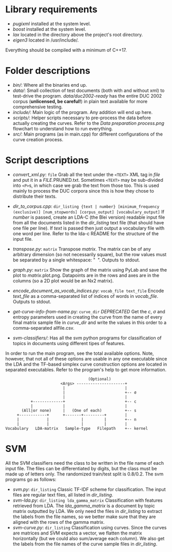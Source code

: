 
# Library requirements
 * _pugixml_ installed at the system level.
 * _boost_ installed at the system level.
 * _lax_ located in the directory above the project's root directory.
 * _eigen3_ located in /usr/include/.

Everything should be compiled with a minimum of C++17.

# Folder descriptions
* _bin/_: Where all the binaries end up.
* _data/_: Small collection of test documents (both with and without xml) to test-drive the program. _data/duc2002-ready_ has the entire DUC 2002 corpus (**unlicensed, be careful!**) in plain text available for more comprehensive testing.
* _include/_: Main logic of the program. Any addition will end up here.
* _scripts/_: Helper scripts necessary to pre-process the data before actually creating the curves. Refer to the _Data preparation process.png_ flowchart to understand how to run everything.
* _src/_: Main programs (as in main.cpp) for different configurations of the curve creation process.

# Script descriptions
 - _convert_xml.py_: `file`
  Grab all the text under the `<TEXT>` XML tag in _file_ and put it in a _FILE_.PRUNED.txt. Sometimes `<TEXT>` may be sub-divided into `<P>`s, in which case we grab the text from those too.
  This is used mainly to process the DUC corpora since this is how they chose to distribute their texts.

- _dir_to_corpus.cpp_: `dir_listing {text | number} [minimum_frequency (exclusive)] [num_stopwords] [corpus_output] [vocabulary_output]`
  If _number_ is passed, create an LDA-C (the Blei version) readable input file from all the documents listed in the _dir_listing_ text file (that should have one file per line). If _text_ is passed then just output a vocabulary file with one word per line. Refer to the lda-c README for the structure of the input file.

- _transpose.py_: `matrix`
  Transpose _matrix_. The matrix can be of any arbitrary dimension (so not necessarily square), but the row values must be separated by a single whitespace: "` `". Outputs to stdout.

- _graph.py_: `matrix`
  Show the graph of the matrix using PyLab and save the plot to _matrix_.plot.png. Datapoints are in the rows and axes are in the columns (so a 2D plot would be an Nx2 matrix).

* _encode_document_as_vocab_indices.py_: `vocab_file text_file`
  Encode _text_file_ as a comma-separated list of indices of words in _vocab_file_. Outputs to stdout.

* _get-curve-info-from-name_.py: `curve_dir` _DEPRECATED_
  Get the _c_, _σ_ and entropy parameters used in creating the curve from the name of every final matrix sample file in _curve_dir_ and write the values in this order to a comma-separated allfile.csv.

* _svm-classifiers/_: Has all the svm python programs for classification of topics in documents using different tipes of features.


In order to run the main program, see the total available options. Note, however, that not all of these options are usable in any one executable since the LDA and the TF-based simplex curve construction options are located in separated executables.
Refer to the program's help to get more information.
```
                                    (Optional)
                        <Args> ---------------------+
                         |                          |
                         |                          +-- σ
                         |                          |
           +-------------+                          +-- c
           |             |                          |
       (All|or none)     |   (One of each)          +-- s
     +------------+      +-------+---------+        |
     |            |              |         |        +-- n
     |            |              |         |        |
Vocabulary   LDA-matrix   Sample-type   Filepath    +-- kernel
```

# SVM
All the SVM classifiers need the class to be written in the file name of each input file. The files can be differentiated by digits, but the class must be made up of letters only. The randomized train/test split is 0.8/0.2.
The svm programs go as follows:
 * _svm.py_: `dir_listing`
  Classic TF-IDF scheme for classification. The input files are regular text files, all listed in _dir_listing_.
* _svm-lda.py_: `dir_listing lda_gamma_matrix`
  Classification with features retrieved from LDA. The _lda_gamma_matrix_ is a document by topic matrix outputted by LDA. We only need the files in _dir_listing_ to extract the labels from the file names, so we better make sure that they are aligned with the rows of the gamma matrix.
* _svm-curve.py_: `dir_listing`
  Classification using curves. Since the curves are matrices and SVM expects a vector, we flatten the matrix horizontally (but we could also sum/average each column). We also get the labels from the file names of the curve sample files in _dir_listing_.
